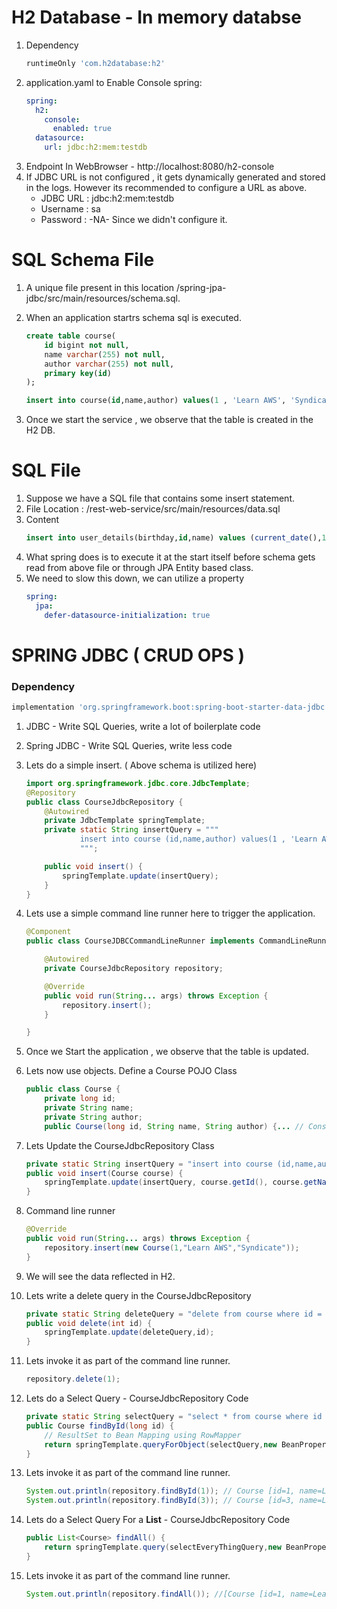 # H2 Database - In memory databse 

1. Dependency 
    ```groovy
    runtimeOnly 'com.h2database:h2'
    ```
2. application.yaml to Enable Console
    spring:
    ```yaml
    spring:
      h2:
        console:
          enabled: true
      datasource:
        url: jdbc:h2:mem:testdb
    ```
3. Endpoint In WebBrowser - http://localhost:8080/h2-console
4. If JDBC URL is not configured , it gets dynamically generated and stored in the logs. However its recommended to configure a URL as above.
   - JDBC URL : jdbc:h2:mem:testdb
   - Username : sa
   - Password : -NA- Since we didn't configure it.

# SQL Schema File

1. A unique file present in this location /spring-jpa-jdbc/src/main/resources/schema.sql.
2. When an application startrs schema sql is executed.

    ```sql
    create table course(
    	id bigint not null,
    	name varchar(255) not null,
    	author varchar(255) not null,
    	primary key(id)
    );

    insert into course(id,name,author) values(1 , 'Learn AWS', 'Syndicate');
    ```
3. Once we start the service , we observe that the table is created in the H2 DB.

# SQL File

1. Suppose we have a SQL file that contains some insert statement.
2. File Location : /rest-web-service/src/main/resources/data.sql
3. Content
    ```sql
    insert into user_details(birthday,id,name) values (current_date(),1001,'S')
    ```
4. What spring does is to execute it at the start itself before schema gets read from above file or through JPA Entity based class.
5. We need to slow this down, we can utilize a property
    ```yaml
    spring:
      jpa:
        defer-datasource-initialization: true
    ```   

# SPRING JDBC ( CRUD OPS )

### Dependency
```groovy
implementation 'org.springframework.boot:spring-boot-starter-data-jdbc'
```

1. JDBC - Write SQL Queries, write a lot of boilerplate code
2. Spring JDBC - Write SQL Queries, write less code
3. Lets do a simple insert. ( Above schema is utilized here)
    ```java
    import org.springframework.jdbc.core.JdbcTemplate;
    @Repository
    public class CourseJdbcRepository {
    	@Autowired
    	private JdbcTemplate springTemplate;
    	private static String insertQuery = """
    			insert into course (id,name,author) values(1 , 'Learn AWS', 'Syndicate');
    			""";

    	public void insert() {
    		springTemplate.update(insertQuery);
    	}
    }
    ```
4. Lets use a simple command line runner here to trigger the application.
    ```java
    @Component
    public class CourseJDBCCommandLineRunner implements CommandLineRunner {

    	@Autowired
    	private CourseJdbcRepository repository;

    	@Override
    	public void run(String... args) throws Exception {
    		repository.insert();
    	}

    }
    ```
5. Once we Start the application , we observe that the table is updated.
6. Lets now use objects. Define a Course POJO Class

    ```java
    public class Course {
    	private long id;
    	private String name;
    	private String author;
        public Course(long id, String name, String author) {... // Constructor,getters,setters
    ```

7. Lets Update the CourseJdbcRepository Class
    ```java
    private static String insertQuery = "insert into course (id,name,author) values(? , ? , ?)";
    public void insert(Course course) {
    	springTemplate.update(insertQuery, course.getId(), course.getName(), course.getAuthor());
    }
    ```
8. Command line runner 

    ```java
    @Override
	public void run(String... args) throws Exception {
		repository.insert(new Course(1,"Learn AWS","Syndicate"));
	}
    ```
9. We will see the data reflected in H2.
10. Lets write a delete query in the CourseJdbcRepository
    ```java
    private static String deleteQuery = "delete from course where id = ? ";
    public void delete(int id) {
        springTemplate.update(deleteQuery,id);
    }
    ```
    
11. Lets invoke it as part of the command line runner.
    ```java
    repository.delete(1);
    ```

12. Lets do a Select Query - CourseJdbcRepository Code
    ```java
    private static String selectQuery = "select * from course where id = ?";
    public Course findById(long id) {
    	// ResultSet to Bean Mapping using RowMapper
    	return springTemplate.queryForObject(selectQuery,new BeanPropertyRowMapper<>(Course.class),id);
    }
    ```
13. Lets invoke it as part of the command line runner.
    ```java
    System.out.println(repository.findById(1)); // Course [id=1, name=Learn AWS, author=Syndicate]
	System.out.println(repository.findById(3)); // Course [id=3, name=Learn Azure, author=Syndicate]
    ```
14. Lets do a Select Query For a <b>List</b> - CourseJdbcRepository Code
    ```java
    public List<Course> findAll() {
		return springTemplate.query(selectEveryThingQuery,new BeanPropertyRowMapper<>(Course.class));
	}
    ```
15. Lets invoke it as part of the command line runner.
    ```java
    System.out.println(repository.findAll()); //[Course [id=1, name=Learn AWS, author=Syndicate], Course [id=2, name=Learn Google, author=Syndicate], Course [id=3, name=Learn Azure, author=Syndicate]] 
    ```